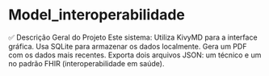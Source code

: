 # Model_interoperabilidade
✅ Descrição Geral do Projeto Este sistema:  Utiliza KivyMD para a interface gráfica.  Usa SQLite para armazenar os dados localmente.  Gera um PDF com os dados mais recentes.  Exporta dois arquivos JSON: um técnico e um no padrão FHIR (interoperabilidade em saúde).
